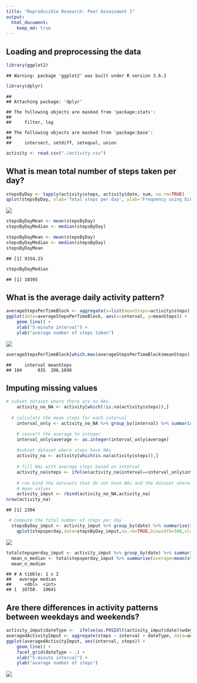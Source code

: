 ```yaml
---
title: "Reproducible Research: Peer Assessment 1"
output: 
  html_document:
    keep_md: true
---
```

## Loading and preprocessing the data

```r
library(ggplot2)
```

```
## Warning: package 'ggplot2' was built under R version 3.6.3
```

```r
library(dplyr)
```

```
## 
## Attaching package: 'dplyr'
```

```
## The following objects are masked from 'package:stats':
## 
##     filter, lag
```

```
## The following objects are masked from 'package:base':
## 
##     intersect, setdiff, setequal, union
```

```r
activity <- read.csv("./activity.csv")
```
## What is mean total number of steps taken per day?


```r
stepsByDay <- tapply(activity$steps, activity$date, sum, na.rm=TRUE)
qplot(stepsByDay, xlab='Total steps per day', ylab='Frequency using binwith 500', binwidth=500)
```

![](PA1_template_files/figure-html/unnamed-chunk-2-1.png)<!-- -->

```r
stepsByDayMean <- mean(stepsByDay)
stepsByDayMedian <- median(stepsByDay)
```


```r
stepsByDayMean <- mean(stepsByDay)
stepsByDayMedian <- median(stepsByDay)
stepsByDayMean
```

```
## [1] 9354.23
```

```r
stepsByDayMedian
```

```
## [1] 10395
```

## What is the average daily activity pattern?

```r
averageStepsPerTimeBlock <- aggregate(x=list(meanSteps=activity$steps), by=list(interval=activity$interval), FUN=mean, na.rm=TRUE)
ggplot(data=averageStepsPerTimeBlock, aes(x=interval, y=meanSteps)) +
    geom_line() +
    xlab("5-minute interval") +
    ylab("average number of steps taken")
```

![](PA1_template_files/figure-html/unnamed-chunk-4-1.png)<!-- -->

```r
averageStepsPerTimeBlock[which.max(averageStepsPerTimeBlock$meanSteps),]
```

```
##     interval meanSteps
## 104      835  206.1698
```

## Imputing missing values

```r
# subset dataset where there are no NAs
    activity_no_NA <- activity[which(!is.na(activity$steps)),]
  
  # calculate the mean steps for each interval
    interval_only <- activity_no_NA %>% group_by(interval) %>% summarise(average=mean(steps))

    # convert the average to integer
    interval_only$average <- as.integer(interval_only$average)
    
    #subset dataset where steps have NAs
    activity_na <- activity[which(is.na(activity$steps)),]
    
    # fill NAs with average steps based on interval
    activity_na$steps <- ifelse(activity_na$interval==interval_only$interval,interval_only$average)
    
    # row bind the datasets that do not have NAs and the dataset where NAs are replaced with
    # mean values
    activity_imput <- rbind(activity_no_NA,activity_na)
nrow(activity_na)
```

```
## [1] 2304
```

```r
 # Compute the total number of steps per day
  stepsByDay_imput <- activity_imput %>% group_by(date) %>% summarise(stepsperday = sum(steps))
    qplot(stepsperday,data=stepsByDay_imput,na.rm=TRUE,binwidth=500,xlab='Total steps per day', ylab='Frequency using binwith 500',main = 'Histogram of the total number of steps taken each day')
```

![](PA1_template_files/figure-html/unnamed-chunk-5-1.png)<!-- -->

```r
totalstepsperday_imput <- activity_imput %>% group_by(date) %>% summarise(stepsperday = sum(steps))
  mean_n_median <- totalstepsperday_imput %>% summarise(average=mean(stepsperday),median=median(stepsperday))
  mean_n_median
```

```
## # A tibble: 1 x 2
##   average median
##     <dbl>  <int>
## 1  10750.  10641
```
## Are there differences in activity patterns between weekdays and weekends?

```r
activity_imput$dateType <-  ifelse(as.POSIXlt(activity_imput$date)$wday %in% c(0,6), 'weekend', 'weekday')
averagedActivityImput <- aggregate(steps ~ interval + dateType, data=activity_imput, mean)
ggplot(averagedActivityImput, aes(interval, steps)) + 
    geom_line() + 
    facet_grid(dateType ~ .) +
    xlab("5-minute interval") + 
    ylab("avarage number of steps")
```

![](PA1_template_files/figure-html/unnamed-chunk-6-1.png)<!-- -->
